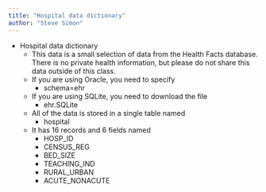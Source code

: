 ```yaml
---
title: "Hospital data dictionary"
author: "Steve Simon"
---
```


+ Hospital data dictionary
  + This data is a small selection of data from the Health Facts database. There is no private health information, but please do not share this data outside of this class.
  + If you are using Oracle, you need to specify
    + schema=ehr
  + If you are using SQLite, you need to download the file
    + ehr.SQLite
  + All of the data is stored in a single table named
    + hospital
  + It has 16 records and 6 fields named
    + HOSP_ID
    + CENSUS_REG
    + BED_SIZE
    + TEACHING_IND
    + RURAL_URBAN
    + ACUTE_NONACUTE
    
